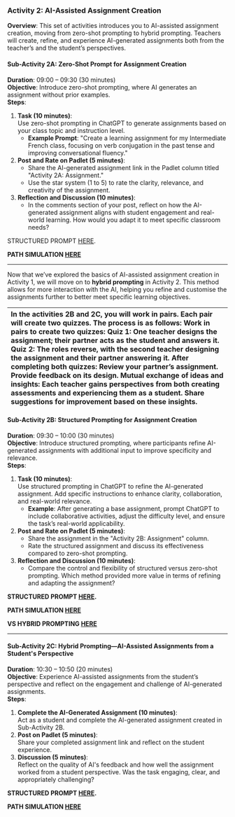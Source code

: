 ### Activity 2: AI-Assisted Assignment Creation 

**Overview**: This set of activities introduces you to AI-assisted assignment creation, moving from zero-shot prompting to hybrid prompting. Teachers will create, refine, and experience AI-generated assignments both from the teacher’s and the student’s perspectives.

#### Sub-Activity 2A: Zero-Shot Prompt for Assignment Creation 

**Duration**: 09:00 – 09:30 (30 minutes)  
**Objective**: Introduce zero-shot prompting, where AI generates an assignment without prior examples.  
**Steps**:

1. **Task (10 minutes)**:  
   Use zero-shot prompting in ChatGPT to generate assignments based on your class topic and instruction level.  
   * **Example Prompt**: "Create a learning assignment for my Intermediate French class, focusing on verb conjugation in the past tense and improving conversational fluency."  
2. **Post and Rate on Padlet (5 minutes)**:  
   * Share the AI-generated assignment link in the Padlet column titled "Activity 2A: Assignment."  
   * Use the star system (1 to 5\) to rate the clarity, relevance, and creativity of the assignment.  
3. **Reflection and Discussion (10 minutes)**:  
   * In the comments section of your post, reflect on how the AI-generated assignment aligns with student engagement and real-world learning. How would you adapt it to meet specific classroom needs?  
     

STRUCTURED PROMPT [HERE](https://docs.google.com/document/d/1vKuT6iwahAn5KZt6A3uCKTOszBkhR5Oyck0q50X1r5o/edit?usp=sharing).

**PATH SIMULATION [HERE](https://chatgpt.com/share/9b35a4e7-a955-4507-bcf3-83f130eee005)**  

---

Now that we’ve explored the basics of AI-assisted assignment creation in Activity 1, we will move on to **hybrid prompting** in Activity 2\. This method allows for more interaction with the AI, helping you refine and customise the assignments further to better meet specific learning objectives.

| In the activities 2B and 2C, you will work in pairs. Each pair will create two quizzes. The process is as follows: Work in pairs to create two quizzes: Quiz 1: One teacher designs the assignment; their partner acts as the student and answers it. Quiz 2: The roles reverse, with the second teacher designing the assignment and their partner answering it. After completing both quizzes: Review your partner’s assignment. Provide feedback on its design. Mutual exchange of ideas and insights: Each teacher gains perspectives from both creating assessments and experiencing them as a student. Share suggestions for improvement based on these insights. |
| :---- |

#### 

#### Sub-Activity 2B: Structured Prompting for Assignment Creation 

**Duration**: 09:30 – 10:00 (30 minutes)  
**Objective**: Introduce structured prompting, where participants refine AI-generated assignments with additional input to improve specificity and relevance.  
**Steps**:

1. **Task (10 minutes)**:  
   Use structured prompting in ChatGPT to refine the AI-generated assignment. Add specific instructions to enhance clarity, collaboration, and real-world relevance.  
   * **Example**: After generating a base assignment, prompt ChatGPT to include collaborative activities, adjust the difficulty level, and ensure the task’s real-world applicability.  
2. **Post and Rate on Padlet (5 minutes)**:  
   * Share the assignment in the "Activity 2B: Assignment" column.  
   * Rate the structured assignment and discuss its effectiveness compared to zero-shot prompting.  
3. **Reflection and Discussion (10 minutes)**:  
   * Compare the control and flexibility of structured versus zero-shot prompting. Which method provided more value in terms of refining and adapting the assignment?

**STRUCTURED PROMPT [HERE](https://docs.google.com/document/d/1qEYxhwpU-KNQM7zvS0NNNNkew9vV-EKVz2P-IHm3IZ8/edit?usp=sharing).**

**PATH SIMULATION [HERE](https://chatgpt.com/share/2bfd477d-3c5f-4486-9e36-fc5beeac4d0f)**  

**VS HYBRID PROMPTING [HERE](https://chatgpt.com/share/8e418dc6-7fd3-4358-8436-4eec4d62e8fc)**  

---

#### Sub-Activity 2C: Hybrid Prompting—AI-Assisted Assignments from a Student's Perspective 

**Duration**: 10:30 – 10:50 (20 minutes)  
**Objective**: Experience AI-assisted assignments from the student’s perspective and reflect on the engagement and challenge of AI-generated assignments.  
**Steps**:

1. **Complete the AI-Generated Assignment (10 minutes)**:  
   Act as a student and complete the AI-generated assignment created in Sub-Activity 2B.  
2. **Post on Padlet (5 minutes)**:  
   Share your completed assignment link and reflect on the student experience.  
3. **Discussion (5 minutes)**:  
   Reflect on the quality of AI's feedback and how well the assignment worked from a student perspective. Was the task engaging, clear, and appropriately challenging?

**STRUCTURED PROMPT [HERE](https://docs.google.com/document/d/1227sNj9r3dsTntcZIu7Szq8c6eHSeJBRBKVoDAZKaHI/edit?usp=sharing).**

**PATH SIMULATION [HERE](https://chatgpt.com/share/938a1275-7157-47e0-a425-e322aac98940)**  
